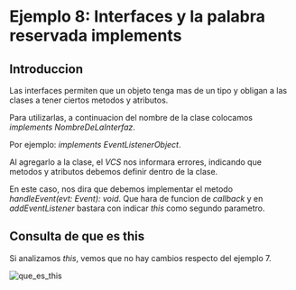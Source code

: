 # Ejemplo 8: Interfaces y la palabra reservada implements

## Introduccion

Las interfaces permiten que un objeto tenga mas de un tipo y obligan a las clases a tener ciertos metodos y atributos.

Para utilizarlas, a continuacion del nombre de la clase colocamos *implements NombreDeLaInterfaz*.

Por ejemplo: *implements EventListenerObject*.

Al agregarlo a la clase, el *VCS* nos informara errores, indicando que metodos y atributos debemos definir dentro de la clase.

En este caso, nos dira que debemos implementar el metodo *handleEvent(evt: Event): void*. Que hara de funcion de *callback* y en *addEventListener* bastara con indicar *this* como segundo parametro.

## Consulta de que es this

Si analizamos *this*, vemos que no hay cambios respecto del ejemplo 7.

![que_es_this](/ej8-ts/que_es_this.png)